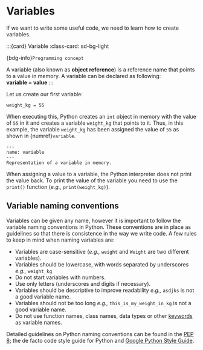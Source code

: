 # Variables

If we want to write some useful code, we need to learn how to create variables.

:::{card} Variable
:class-card: sd-bg-light

{bdg-info}`Programming concept`

A variable (also known as **object reference**) is a reference name that points to a value in memory. A variable can be declared as following:  
**variable = value**
:::

Let us create our first variable:
```
weight_kg = 55
```
When executing this, Python creates an `int` object in memory with the value of `55` in it and creates a variable 
`weight_kg` that points to it.  Thus, in this example, the variable `weight_kg` has been assigned the value of `55` as 
shown in {numref}`variable`.

```{figure} images/varaiable.png
---
name: variable
---
Representation of a variable in memory.
```


When assigning a value to a variable, the Python interpreter does not print the value back.  To print the value of the 
variable you need to use the `print()` function (*e.g.,* `print(weight_kg)`).

## Variable naming conventions
Variables can be given any name, however it is important to follow the variable naming conventions in Python.  These conventions are in place as guidelines so that there is consistence in the way we write code.  A few rules to keep in mind when naming variables are:
* Variables are case-sensitive  (*e.g.,* `weight` and `Weight` are two different variables).
* Variables should be lowercase, with words separated by underscores *e.g.,* `weight_kg`
* Do not start variables with numbers.
* Use only letters (underscores and digits if necessary).
* Variables should be descriptive to improve readability *e.g.,* `asdjks` is not a good variable name.
* Variables should not be too long *e.g.,* `this_is_my_weight_in_kg` is not a good variable name.
* Do not use function names, class names, data types or other [keywords]( https://docs.python.org/3/reference/lexical_analysis.html#keywords) as variable names.

Detailed guidelines on Python naming conventions can be found in the [PEP 8]( https://peps.python.org/pep-0008/#function-and-variable-names); the de facto code style guide for Python and [Google Python Style Guide](https://google.github.io/styleguide/pyguide.html#316-naming).
